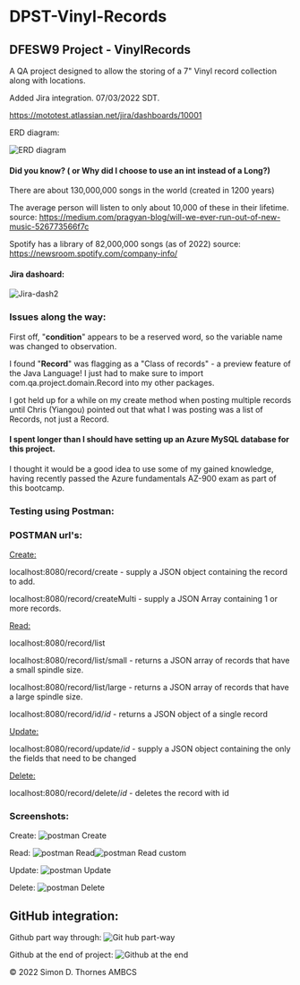 # DPST-Vinyl-Records

[Jira2]:./QA-project-Jira-dashboard2.png
[simple]:./QA-DPST-Vinyl-Records-simp.png
[post_c]:./qa-project-post_c.png
[post_r1]:./qa-project-post_r1.png
[post_r2]:./qa-project-post_r2.png
[post_u]:./qa-project-post_u.png
[post_d]:./qa-project-post_d.png
[Azure]:./qa-project-AzureDB.png
[github1]:./qa-project-githubNetworkThurs.png
[github2]:./qa-project-GitNetworkGraph.png

## DFESW9 Project - VinylRecords


A QA project designed to allow the storing of a 7" Vinyl record collection along with locations.


Added Jira integration. 07/03/2022 SDT.

https://mototest.atlassian.net/jira/dashboards/10001

ERD diagram:

![ERD diagram][simple]


#### Did you know? ( or Why did I choose to use an int instead of a Long?)

There are about 130,000,000 songs in the world (created in 1200 years)

The average person will listen to only about 10,000 of these in their lifetime. source: https://medium.com/pragyan-blog/will-we-ever-run-out-of-new-music-526773566f7c

Spotify has a library of 82,000,000 songs (as of 2022) source: https://newsroom.spotify.com/company-info/



#### Jira dashoard:

![Jira-dash2][Jira2]




### Issues along the way:

First off, "<strong>condition</strong>" appears to be a reserved word, so the variable name was changed to observation.

I found "<b>Record</b>" was flagging as a "Class of records" - a preview feature of the Java Language! 
I just had to make sure to import com.qa.project.domain.Record into my other packages.

I got held up for a while on my create method when posting multiple records until Chris (Yiangou) pointed out that what I was posting was a list of Records, not just a Record.


#### I spent longer than I should have setting up an Azure MySQL database for this project.
I thought it would be a good idea to use some of my gained knowledge, having recently passed the Azure fundamentals AZ-900 exam as part of this bootcamp.


### Testing using Postman:

### POSTMAN url's:

<u>Create:</u>

localhost:8080/record/create		- supply a JSON object containing the record to add.

localhost:8080/record/createMulti	- supply a JSON Array containing 1 or more records.


<u>Read:</u>

localhost:8080/record/list

localhost:8080/record/list/small	- returns a JSON array of records that have a small spindle size.

localhost:8080/record/list/large	- returns a JSON array of records that have a large spindle size.

localhost:8080/record/id/<i>id</i>	- returns a JSON object of a single record 


<u>Update:</u>

localhost:8080/record/update/<i>id</i> - supply a JSON object containing the only the fields that need to be changed


<u>Delete:</u>

localhost:8080/record/delete/<i>id</i> - deletes the record with id


### Screenshots:

Create:
![postman Create][post_c]

Read:
![postman Read][post_r1]![postman Read custom][post_r2]

Update:
![postman Update][post_u]

Delete:
![postman Delete][post_d]


## GitHub integration:

Github part way through:
![Git hub part-way][github1]

Github at the end of project:
![Github at the end][github2]

&copy; 2022 Simon D. Thornes AMBCS